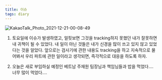 ```yaml
---
title: 이슈
tags: diary
---
```


![KakaoTalk_Photo_2021-12-21-00-08-49](https://user-images.githubusercontent.com/50545088/146789043-52c30992-75e6-4009-9a18-342a09af9c51.jpeg)


1. 토요일에 이슈가 발생하였고, 얼핏보면 그것을 tracking하지 못했던 내가 잘못하면 내 귀책이 될 수 있었다. 내 일이 아닌 것들은 내가 신경을 많이 쓰고 있지 않고 있었다는 것을 알았다. 앞으로는 검사기에 관한 내용도 tracking을 하고 지속적으로 물어봐서 우리 파트에 관한 일이라고 생각되면, 즉각적으로 대응을 하도록 하자.

2. 오늘은 새로 부임하실 예정인 베트남 주재원 팀장님과 책임님들과 밥을 먹었다.... 너무 많이 먹었다....